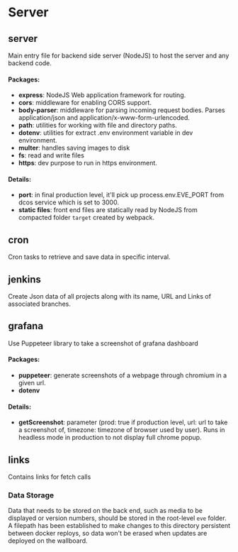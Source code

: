 # Server

## server
Main entry file for backend side server (NodeJS) to host the server and any backend code.

#### Packages:
- **express**: NodeJS Web application framework for routing.
- **cors**: middleware for enabling CORS support.
- **body-parser**: middleware for parsing incoming request bodies. Parses application/json and application/x-www-form-urlencoded.
- **path**: utilities for working with file and directory paths.
- **dotenv**: utilities for extract .env environment variable in dev environment.
- **multer**: handles saving images to disk
- **fs**: read and write files
- **https**: dev purpose to run in https environment.

#### Details:
- **port**: in final production level, it'll pick up process.env.EVE_PORT from dcos service which is set to 3000.
- **static files**: front end files are statically read by NodeJS from compacted folder `target` created by webpack.

## cron
Cron tasks to retrieve and save data in specific interval.

## jenkins
Create Json data of all projects along with its name, URL and Links of associated branches. 

## grafana
Use Puppeteer library to take a screenshot of grafana dashboard

#### Packages:
- **puppeteer**: generate screenshots of a webpage through chromium in a given url.
- **dotenv**

#### Details:
- **getScreenshot**: parameter (prod: true if production level, url: url to take a screenshot of, timezone: timezone of browser used by user). Runs in headless mode in production to not display full chrome popup.

## links
Contains links for fetch calls

### Data Storage

Data that needs to be stored on the back end, such as media to be displayed or version numbers, should be stored in the root-level `eve` folder.  A filepath has been established to make changes to this directory persistent between docker reploys, so data won't be erased when updates are deployed on the wallboard.
